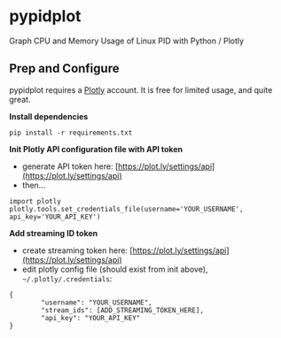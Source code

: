 # pypidplot
Graph CPU and Memory Usage of Linux PID with Python / Plotly

## Prep and Configure

pypidplot requires a [Plotly](https://plot.ly/) account.  It is free for limited usage, and quite great.

**Install dependencies**
<pre><code>pip install -r requirements.txt
</code></pre>

**Init Plotly API configuration file with API token**
* generate API token here: [https://plot.ly/settings/api](https://plot.ly/settings/api)
* then...
<pre><code>import plotly
plotly.tools.set_credentials_file(username='YOUR_USERNAME', api_key='YOUR_API_KEY')</code></pre>

**Add streaming ID token**
* create streaming token here: [https://plot.ly/settings/api](https://plot.ly/settings/api)
* edit plotly config file (should exist from init above), `~/.plotly/.credentials`:
<pre><code>{
        "username": "YOUR_USERNAME",
        "stream_ids": [ADD_STREAMING_TOKEN_HERE],
        "api_key": "YOUR_API_KEY"
}</code></pre>


